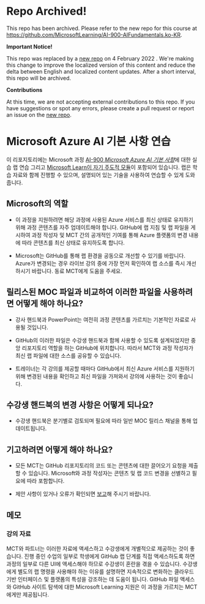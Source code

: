 # Repo Archived!
This repo has been archived. Please refer to the new repo for this course at https://github.com/MicrosoftLearning/AI-900-AIFundamentals.ko-KR.

**Important Notice!**

This repo was replaced by a [new repo](https://github.com/MicrosoftLearning/AI-900-AIFundamentals.ko-KR) on 4 February 2022 . We're making this change to improve the localized version of this content and reduce the delta between English and localized content updates. 
After a short interval, this repo will be archived.

**Contributions**

At this time, we are not accepting external contributions to this repo. If you have suggestions or spot any errors, please create a pull request or report an issue on the [new repo](https://github.com/MicrosoftLearning/AI-900-AIFundamentals.ko-KR).
# Microsoft Azure AI 기본 사항 연습

이 리포지토리에는 Microsoft 과정 [AI-900 *Microsoft Azure AI 기본 사항*](https://docs.microsoft.com/ko-kr/learn/certifications/courses/ai-900t00)에 대한 실습 랩 연습 그리고 [Microsoft Learn이 자기 주도적 모듈](https://docs.microsoft.com/learn/certifications/azure-ai-fundamentals)이 포함되어 있습니다. 랩은 학습 자료와 함께 진행할 수 있으며, 설명되어 있는 기술을 사용하여 연습할 수 있게 도와줍니다. 

## Microsoft의 역할

- 이 과정을 지원하려면 해당 과정에 사용된 Azure 서비스를 최신 상태로 유지하기 위해 과정 콘텐츠를 자주 업데이트해야 합니다.  GitHub에 랩 지침 및 랩 파일을 게시하여 과정 작성자 및 MCT 간의 공개적인 기여를 통해 Azure 플랫폼의 변경 내용에 따라 콘텐츠를 최신 상태로 유지하도록 합니다.

- Microsoft는 GitHub를 통해 랩 환경을 공동으로 개선할 수 있기를 바랍니다. Azure가 변경되는 경우 라이브 강의 중에 가장 먼저 확인하여 랩 소스를 즉시 개선하시기 바랍니다.  동료 MCT에게 도움을 주세요.

## 릴리스된 MOC 파일과 비교하여 이러한 파일을 사용하려면 어떻게 해야 하나요?

- 강사 핸드북과 PowerPoint는 여전히 과정 콘텐츠를 가르치는 기본적인 자료로 사용될 것입니다.

- GitHub의 이러한 파일은 수강생 핸드북과 함께 사용할 수 있도록 설계되었지만 중앙 리포지토리 역할을 하는 GitHub에 위치합니다. 따라서 MCT와 과정 작성자가 최신 랩 파일에 대한 소스를 공유할 수 있습니다.

- 트레이너는 각 강의를 제공할 때마다 GitHub에서 최신 Azure 서비스를 지원하기 위해 변경된 내용을 확인하고 최신 파일을 가져와서 강의에 사용하는 것이 좋습니다.

## 수강생 핸드북의 변경 사항은 어떻게 되나요?

- 수강생 핸드북은 분기별로 검토되며 필요에 따라 일반 MOC 릴리스 채널을 통해 업데이트됩니다.

## 기고하려면 어떻게 해야 하나요?

- 모든 MCT는 GitHub 리포지토리의 코드 또는 콘텐츠에 대한 끌어오기 요청을 제출할 수 있습니다. Microsoft와 과정 작성자는 콘텐츠 및 랩 코드 변경을 선별하고 필요에 따라 포함합니다.

- 제안 사항이 있거나 오류가 확인되면 [보고](https://docs.microsoft.com/learn/support/troubleshooting#report-feedback)해 주시기 바랍니다.

## 메모 

### 강의 자료

MCT와 파트너는 이러한 자료에 액세스하고 수강생에게 개별적으로 제공하는 것이 좋습니다.  진행 중인 수업의 일부로 학생에게 GitHub 랩 단계를 직접 액세스하도록 하면 과정의 일부로 다른 UI에 액세스해야 하므로 수강생이 혼란을 겪을 수 있습니다. 수강생에게 별도의 랩 명령을 사용해야 하는 이유를 설명하면 지속적으로 변화하는 클라우드 기반 인터페이스 및 플랫폼의 특성을 강조하는 데 도움이 됩니다. GitHub 파일 액세스와 GitHub 사이트 탐색에 대한 Microsoft Learning 지원은 이 과정을 가르치는 MCT에게만 제공됩니다.

